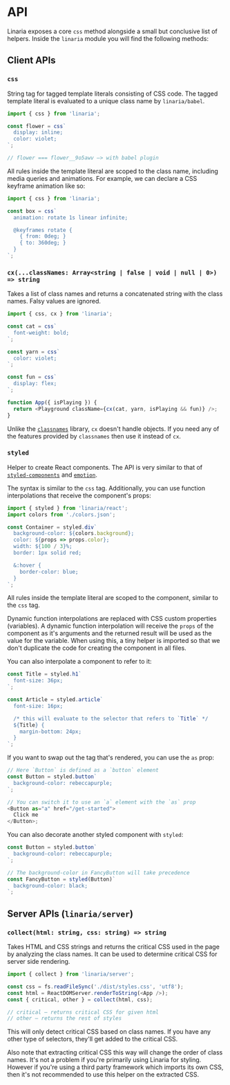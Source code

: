 # API

Linaria exposes a core `css` method alongside a small but conclusive list of
helpers. Inside the `linaria` module you will find the following methods:

## Client APIs

### `css`

String tag for tagged template literals consisting of CSS code. The tagged
template literal is evaluated to a unique class name by `linaria/babel`.

```js
import { css } from 'linaria';

const flower = css`
  display: inline;
  color: violet;
`;

// flower === flower__9o5awv –> with babel plugin
```

All rules inside the template literal are scoped to the class name, including
media queries and animations. For example, we can declare a CSS keyframe
animation like so:

```js
import { css } from 'linaria';

const box = css`
  animation: rotate 1s linear infinite;

  @keyframes rotate {
    { from: 0deg; }
    { to: 360deg; }
  }
`;
```

### `cx(...classNames: Array<string | false | void | null | 0>) => string`

Takes a list of class names and returns a concatenated string with the class
names. Falsy values are ignored.

```js
import { css, cx } from 'linaria';

const cat = css`
  font-weight: bold;
`;

const yarn = css`
  color: violet;
`;

const fun = css`
  display: flex;
`;

function App({ isPlaying }) {
  return <Playground className={cx(cat, yarn, isPlaying && fun)} />;
}
```

Unlike the [`classnames`](https://www.npmjs.com/package/classnames) library,
`cx` doesn't handle objects. If you need any of the features provided by
`classnames` then use it instead of `cx`.

### `styled`

Helper to create React components. The API is very similar to that of
[`styled-components`](https://www.styled-components.com/) and
[`emotion`](https://emotion.sh).

The syntax is similar to the `css` tag. Additionally, you can use function
interpolations that receive the component's props:

```js
import { styled } from 'linaria/react';
import colors from './colors.json';

const Container = styled.div`
  background-color: ${colors.background};
  color: ${props => props.color};
  width: ${100 / 3}%;
  border: 1px solid red;

  &:hover {
    border-color: blue;
  }
`;
```

All rules inside the template literal are scoped to the component, similar to
the `css` tag.

Dynamic function interpolations are replaced with CSS custom properties
(variables). A dynamic function interpolation will receive the `props` of the
component as it's arguments and the returned result will be used as the value
for the variable. When using this, a tiny helper is imported so that we don't
duplicate the code for creating the component in all files.

You can also interpolate a component to refer to it:

```js
const Title = styled.h1`
  font-size: 36px;
`;

const Article = styled.article`
  font-size: 16px;

  /* this will evaluate to the selector that refers to `Title` */
  ${Title} {
    margin-bottom: 24px;
  }
`;
```

If you want to swap out the tag that's rendered, you can use the `as` prop:

```js
// Here `Button` is defined as a `button` element
const Button = styled.button`
  background-color: rebeccapurple;
`;

// You can switch it to use an `a` element with the `as` prop
<Button as="a" href="/get-started">
  Click me
</Button>;
```

You can also decorate another styled component with `styled`:

```js
const Button = styled.button`
  background-color: rebeccapurple;
`;

// The background-color in FancyButton will take precedence
const FancyButton = styled(Button)`
  background-color: black;
`;
```

## Server APIs (`linaria/server`)

### `collect(html: string, css: string) => string`

Takes HTML and CSS strings and returns the critical CSS used in the page by
analyzing the class names. It can be used to determine critical CSS for server
side rendering.

```js
import { collect } from 'linaria/server';

const css = fs.readFileSync('./dist/styles.css', 'utf8');
const html = ReactDOMServer.renderToString(<App />);
const { critical, other } = collect(html, css);

// critical – returns critical CSS for given html
// other – returns the rest of styles
```

This will only detect critical CSS based on class names. If you have any other
type of selectors, they'll get added to the critical CSS.

Also note that extracting critical CSS this way will change the order of class
names. It's not a problem if you're primarily using Linaria for styling. However
if you're using a third party framework which imports its own CSS, then it's not
recommended to use this helper on the extracted CSS.
